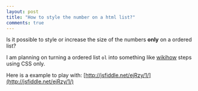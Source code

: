 ```yaml
---
layout: post
title: "How to style the number on a html list?"
comments: true
---
```


Is it possible to style or increase the size of the numbers **only** on a ordered list?

I am planning on turning a ordered list `ol` into something like [wikihow](http://www.wikihow.com/Create-CSS) steps using CSS only.

Here is a example to play with: [http://jsfiddle.net/ejRzy/1/](http://jsfiddle.net/ejRzy/1/)